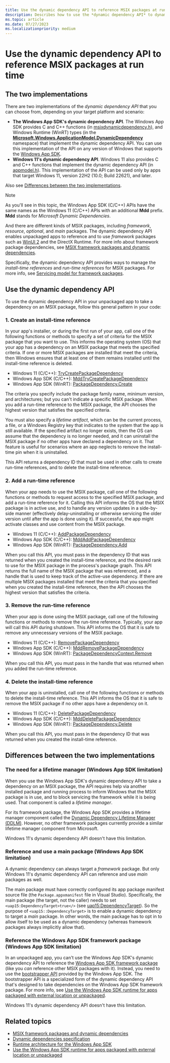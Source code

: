 ```yaml
---
title: Use the dynamic dependency API to reference MSIX packages at run time
description: Describes how to use the *dynamic dependency API* to dynamically take a dependency on different MSIX packages (other than the Windows App SDK framework package) in an unpackaged app at run time.
ms.topic: article
ms.date: 07/27/2023
ms.localizationpriority: medium
---
```


# Use the dynamic dependency API to reference MSIX packages at run time

## The two implementations

There are two implementations of the *dynamic dependency API* that you can choose from, depending on your target platform and scenario:

* **The Windows App SDK's dynamic dependency API**. The Windows App SDK provides C and C++ functions (in [msixdynamicdependency.h](/windows/windows-app-sdk/api/win32/msixdynamicdependency)), and Windows Runtime (WinRT) types (in the [**Microsoft.Windows.ApplicationModel.DynamicDependency**](/windows/windows-app-sdk/api/winrt/microsoft.windows.applicationmodel.dynamicdependency) namespace) that implement the dynamic dependency API. You can use this implementation of the API on any version of Windows that supports the [Windows App SDK](/windows/apps/windows-app-sdk/).
* **Windows 11's dynamic dependency API**. Windows 11 also provides C and C++ functions that implement the dynamic dependency API (in [appmodel.h](/windows/win32/api/appmodel)). This implementation of the API can be used only by apps that target Windows 11, version 22H2 (10.0; Build 22621), and later.

Also see [Differences between the two implementations](#differences-between-the-two-implementations).

> [!NOTE]
> As you'll see in this topic, the Windows App SDK (C/C++) APIs have the same names as the Windows 11 (C/C++) APIs with an additional **Mdd** prefix. **Mdd** stands for *Microsoft Dynamic Dependencies*.

And there are different kinds of MSIX packages, including *framework*, *resource*, *optional*, and *main* packages. The dynamic dependency API enables unpackaged apps to reference and to use *framework* packages such as [WinUI 2](../../../winui/winui2/index.md) and the DirectX Runtime. For more info about framework package dependencies, see [MSIX framework packages and dynamic dependencies](framework-packages-overview.md).

Specifically, the dynamic dependency API provides ways to manage the *install-time references* and *run-time references* for MSIX packages. For more info, see [Servicing model for framework packages](framework-packages-overview.md#servicing-model-for-framework-packages).

## Use the dynamic dependency API

To use the dynamic dependency API in your unpackaged app to take a dependency on an MSIX package, follow this general pattern in your code:

### 1. Create an install-time reference

In your app's installer, or during the first run of your app, call one of the following functions or methods to specify a set of criteria for the MSIX package that you want to use. This informs the operating system (OS) that your app has a dependency on an MSIX package that meets the specified criteria. If one or more MSIX packages are installed that meet the criteria, then Windows ensures that at least one of them remains installed until the install-time reference is deleted.

* Windows 11 (C/C++): [TryCreatePackageDependency](/windows/win32/api/appmodel/nf-appmodel-trycreatepackagedependency)
* Windows App SDK (C/C++): [MddTryCreatePackageDependency](/windows/windows-app-sdk/api/win32/msixdynamicdependency/nf-msixdynamicdependency-mddtrycreatepackagedependency)
* Windows App SDK (WinRT): [PackageDependency.Create](/windows/windows-app-sdk/api/winrt/microsoft.windows.applicationmodel.dynamicdependency.packagedependency.create)

The criteria you specify include the package family name, minimum version, and architectures; but you can't indicate a specific MSIX package. When you add a run-time reference to the MSIX package, the API chooses the highest version that satisfies the specified criteria.

You must also specify a *lifetime artifact*, which can be the current process, a file, or a Windows Registry key that indicates to the system that the app is still available. If the specified artifact no longer exists, then the OS can assume that the dependency is no longer needed, and it can uninstall the MSIX package if no other apps have declared a dependency on it. That feature is useful for scenarios where an app neglects to remove the install-time pin when it is uninstalled.

This API returns a dependency ID that must be used in other calls to create run-time references, and to delete the install-time reference.

### 2. Add a run-time reference

When your app needs to use the MSIX package, call one of the following functions or methods to request access to the specified MSIX package, and add a run-time reference for it. Calling this API informs the OS that the MSIX package is in active use, and to handle any version updates in a side-by-side manner (effectively delay-uninstalling or otherwise servicing the older version until after the app is done using it). If successful, the app might activate classes and use content from the MSIX package.

* Windows 11 (C/C++): [AddPackageDependency](/windows/win32/api/appmodel/nf-appmodel-addpackagedependency)
* Windows App SDK (C/C++): [MddAddPackageDependency](/windows/windows-app-sdk/api/win32/msixdynamicdependency/nf-msixdynamicdependency-mddaddpackagedependency)
* Windows App SDK (WinRT): [PackageDependency.Add](/windows/windows-app-sdk/api/winrt/microsoft.windows.applicationmodel.dynamicdependency.packagedependency.add)

When you call this API, you must pass in the dependency ID that was returned when you created the install-time reference, and the desired rank to use for the MSIX package in the process's package graph. This API returns the full name of the MSIX package that was referenced, and a handle that is used to keep track of the active-use dependency. If there are multiple MSIX packages installed that meet the criteria that you specified when you created the install-time reference, then the API chooses the highest version that satisfies the criteria.

### 3. Remove the run-time reference

When your app is done using the MSIX package, call one of the following functions or methods to remove the run-time reference. Typically, your app will call this API during shutdown. This API informs the OS that it is safe to remove any unnecessary versions of the MSIX package.

* Windows 11 (C/C++): [RemovePackageDependency](/windows/win32/api/appmodel/nf-appmodel-removepackagedependency)
* Windows App SDK (C/C++): [MddRemovePackageDependency](/windows/windows-app-sdk/api/win32/msixdynamicdependency/nf-msixdynamicdependency-mddremovepackagedependency)
* Windows App SDK (WinRT): [PackageDependencyContext.Remove](/windows/windows-app-sdk/api/winrt/microsoft.windows.applicationmodel.dynamicdependency.packagedependencycontext.remove)

When you call this API, you must pass in the handle that was returned when you added the run-time reference.

### 4. Delete the install-time reference

When your app is uninstalled, call one of the following functions or methods to delete the install-time reference. This API informs the OS that it is safe to remove the MSIX package if no other apps have a dependency on it.

* Windows 11 (C/C++): [DeletePackageDependency](/windows/win32/api/appmodel/nf-appmodel-deletepackagedependency)
* Windows App SDK (C/C++): [MddDeletePackageDependency](/windows/windows-app-sdk/api/win32/msixdynamicdependency/nf-msixdynamicdependency-mdddeletepackagedependency)
* Windows App SDK (WinRT): [PackageDependency.Delete](/windows/windows-app-sdk/api/winrt/microsoft.windows.applicationmodel.dynamicdependency.packagedependency.delete)

When you call this API, you must pass in the dependency ID that was returned when you created the install-time reference.

## Differences between the two implementations

### The need for a lifetime manager (Windows App SDK limitation)

When you use the Windows App SDK's dynamic dependency API to take a dependency on an MSIX package, the API requires help via another installed package and running process to inform Windows that the MSIX package is in use, and to block servicing the framework while it is being used. That component is called a *lifetime manager*.

For its framework package, the Windows App SDK provides a lifetime manager component called the [Dynamic Dependency Lifetime Manager (DDLM)](../../../windows-app-sdk/deployment-architecture.md). However, no other framework packages currently provide a similar lifetime manager component from Microsoft.

Windows 11's dynamic dependency API doesn't have this limitation.

### Reference and use a main package (Windows App SDK limitation)

A dynamic dependency can always target a *framework* package. But only Windows 11's dynamic dependency API can reference and use *main* packages as well.

The main package must have correctly configured its app package manifest source file (the `Package.appxmanifest` file in Visual Studio). Specifically, the main package (the target, not the caller) needs to set `<uap15:DependencyTarget>true</>` (see [uap15:DependencyTarget](/uwp/schemas/appxpackage/uapmanifestschema/element-uap15-dependencytarget)). So the purpose of `<uap15::DependencyTarget>` is to enable a dynamic dependency to target a *main* package. In other words, the main package has to opt in to allow itself to be used as a dynamic dependency (whereas framework packages always implicitly allow that).

### Reference the Windows App SDK framework package (Windows App SDK limitation)

In an unpackaged app, you can't use the Windows App SDK's dynamic dependency API to reference the [Windows App SDK framework package](../../../windows-app-sdk/deployment-architecture.md#framework-package) (like you *can* reference other MSIX packages with it). Instead, you need to use the [bootstrapper API](/windows/windows-app-sdk/api/win32/_bootstrap/) provided by the Windows App SDK. The bootstrapper API is a specialized form of the dynamic dependency API that's designed to take dependencies on the Windows App SDK framework package. For more info, see [Use the Windows App SDK runtime for apps packaged with external location or unpackaged](../../../windows-app-sdk/use-windows-app-sdk-run-time.md).

Windows 11's dynamic dependency API doesn't have this limitation.

## Related topics

* [MSIX framework packages and dynamic dependencies](framework-packages-overview.md)
* [Dynamic dependencies specification](https://github.com/microsoft/WindowsAppSDK/blob/main/specs/dynamicdependencies/DynamicDependencies.md)
* [Runtime architecture for the Windows App SDK](../../../windows-app-sdk/deployment-architecture.md)
* [Use the Windows App SDK runtime for apps packaged with external location or unpackaged](../../../windows-app-sdk/use-windows-app-sdk-run-time.md)
